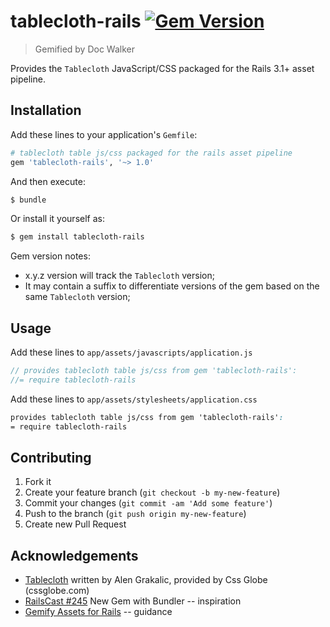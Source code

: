# tablecloth-rails [![Gem Version](https://badge.fury.io/rb/tablecloth-rails.png)](http://badge.fury.io/rb/tablecloth-rails)

> Gemified by Doc Walker

Provides the `Tablecloth` JavaScript/CSS packaged for the Rails 3.1+ asset pipeline.

## Installation

Add these lines to your application's `Gemfile`:

```rb
# tablecloth table js/css packaged for the rails asset pipeline
gem 'tablecloth-rails', '~> 1.0'
```

And then execute:

```sh
$ bundle
```

Or install it yourself as:

```sh
$ gem install tablecloth-rails
```

Gem version notes:

  - x.y.z version will track the `Tablecloth` version;
  - It may contain a suffix to differentiate versions of the gem based on the same `Tablecloth` version;

## Usage

Add these lines to `app/assets/javascripts/application.js`

```js
// provides tablecloth table js/css from gem 'tablecloth-rails':
//= require tablecloth-rails
```

Add these lines to `app/assets/stylesheets/application.css`

```css
provides tablecloth table js/css from gem 'tablecloth-rails':
= require tablecloth-rails
```

## Contributing

1. Fork it
2. Create your feature branch (`git checkout -b my-new-feature`)
3. Commit your changes (`git commit -am 'Add some feature'`)
4. Push to the branch (`git push origin my-new-feature`)
5. Create new Pull Request

## Acknowledgements

- [Tablecloth](http://cssglobe.com/lab/tablecloth/) written by Alen Grakalic, provided by Css Globe (cssglobe.com)
- [RailsCast #245](http://railscasts.com/episodes/245-new-gem-with-bundler) New Gem with Bundler -- inspiration
- [Gemify Assets for Rails](http://prioritized.net/blog/gemify-assets-for-rails/) -- guidance
